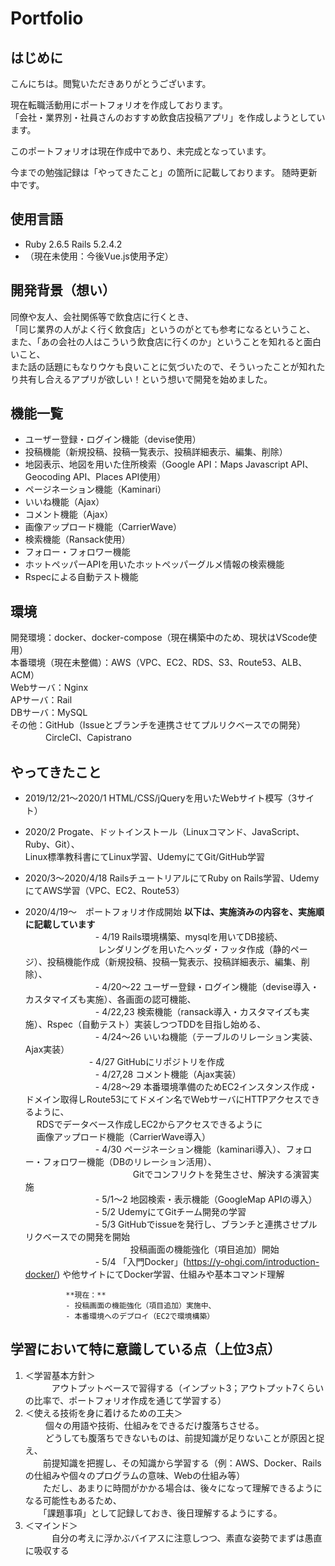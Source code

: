 # Portfolio
## はじめに
こんにちは。閲覧いただきありがとうございます。  

現在転職活動用にポートフォリオを作成しております。   
「会社・業界別・社員さんのおすすめ飲食店投稿アプリ」を作成しようとしています。  

このポートフォリオは現在作成中であり、未完成となっています。  

今までの勉強記録は「やってきたこと」の箇所に記載しております。 随時更新中です。  

## 使用言語  
* Ruby 2.6.5  Rails 5.2.4.2  
* （現在未使用：今後Vue.js使用予定）  

## 開発背景（想い）
同僚や友人、会社関係等で飲食店に行くとき、  
「同じ業界の人がよく行く飲食店」というのがとても参考になるということ、  
また、「あの会社の人はこういう飲食店に行くのか」ということを知れると面白いこと、  
また話の話題にもなりウケも良いことに気づいたので、そういったことが知れたり共有し合えるアプリが欲しい！という想いで開発を始めました。  

## 機能一覧
* ユーザー登録・ログイン機能（devise使用）
* 投稿機能（新規投稿、投稿一覧表示、投稿詳細表示、編集、削除）
* 地図表示、地図を用いた住所検索（Google API：Maps Javascript API、Geocoding API、Places API使用）
* ページネーション機能（Kaminari）
* いいね機能（Ajax）
* コメント機能（Ajax）
* 画像アップロード機能（CarrierWave）
* 検索機能（Ransack使用）
* フォロー・フォロワー機能
* ホットペッパーAPIを用いたホットペッパーグルメ情報の検索機能
* Rspecによる自動テスト機能

## 環境
開発環境：docker、docker-compose（現在構築中のため、現状はVScode使用）  
本番環境（現在未整備）：AWS（VPC、EC2、RDS、S3、Route53、ALB、ACM）  
                       Webサーバ：Nginx  
                       APサーバ：Rail  
                       DBサーバ：MySQL  
その他：GitHub（Issueとブランチを連携させてプルリクベースでの開発）  
　　　　CircleCI、Capistrano  
  
## やってきたこと
* 2019/12/21～2020/1  HTML/CSS/jQueryを用いたWebサイト模写（3サイト）  
* 2020/2  Progate、ドットインストール（Linuxコマンド、JavaScript、Ruby、Git）、  
          Linux標準教科書にてLinux学習、UdemyにてGit/GitHub学習  
* 2020/3～2020/4/18  RailsチュートリアルにてRuby on Rails学習、UdemyにてAWS学習（VPC、EC2、Route53）  
* 2020/4/19～　ポートフォリオ作成開始 **以下は、実施済みの内容を、実施順に記載しています**  
　　　　　　　　- 4/19  Rails環境構築、mysqlを用いてDB接続、  
　　　　　　　　        レンダリングを用いたヘッダ・フッタ作成（静的ページ）、投稿機能作成（新規投稿、投稿一覧表示、投稿詳細表示、編集、削除）、  
　　　　　　　　- 4/20～22  ユーザー登録・ログイン機能（devise導入・カスタマイズも実施）、各画面の認可機能、  
　　　　　　　　- 4/22,23  検索機能（ransack導入・カスタマイズも実施）、Rspec（自動テスト）実装しつつTDDを目指し始める、  
　　　　　　　　- 4/24～26 いいね機能（テーブルのリレーション実装、Ajax実装）  
　　　　　　　  - 4/27  GitHubにリポジトリを作成  
　　　　　　　　- 4/27,28  コメント機能（Ajax実装）  
　　　　　　　　- 4/28～29 本番環境準備のためEC2インスタンス作成・ドメイン取得しRoute53にてドメイン名でWebサーバにHTTPアクセスできるように、  
            　            RDSでデータベース作成しEC2からアクセスできるように  
            　            画像アップロード機能（CarrierWave導入）  
　　　　　　　　- 4/30  ページネーション機能（kaminari導入）、フォロー・フォロワー機能（DBのリレーション活用）、  
　　　　　　　　　　　　 Gitでコンフリクトを発生させ、解決する演習実施  
　　　　　　　　- 5/1～2  地図検索・表示機能（GoogleMap APIの導入）  
　　　　　　　　- 5/2  UdemyにてGitチーム開発の学習  
　　　　　　　　- 5/3  GitHubでissueを発行し、ブランチと連携させプルリクベースでの開発を開始  
　　　　　　　　　　　　投稿画面の機能強化（項目追加）開始  
　　　　　　　　- 5/4  「入門Docker」(https://y-ohgi.com/introduction-docker/)  や他サイトにてDocker学習、仕組みや基本コマンド理解  
  
               **現在：**
               - 投稿画面の機能強化（項目追加）実施中、
               - 本番環境へのデプロイ（EC2で環境構築）

## 学習において特に意識している点（上位3点）
1. ＜学習基本方針＞  
　　　アウトプットベースで習得する（インプット3；アウトプット7くらいの比率で、ポートフォリオ作成を通じて学習する）  
2. ＜使える技術を身に着けるための工夫＞  
　 　個々の用語や技術、仕組みをできるだけ腹落ちさせる。  
　 　どうしても腹落ちできないものは、前提知識が足りないことが原因と捉え、  
 　　前提知識を把握し、その知識から学習する（例：AWS、Docker、Railsの仕組みや個々のプログラムの意味、Webの仕組み等）  
 　　ただし、あまりに時間がかかる場合は、後々になって理解できるようになる可能性もあるため、  
 　　「課題事項」として記録しておき、後日理解するようにする。  
3. ＜マインド＞  
　　　自分の考えに浮かぶバイアスに注意しつつ、素直な姿勢でまずは愚直に吸収する  